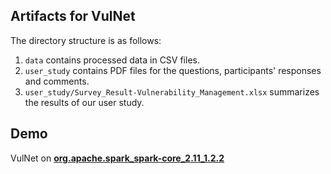 Artifacts for VulNet  
--------------------
The directory structure is as follows:  
1) ``data`` contains processed data in CSV files.  
2) ``user_study`` contains PDF files for the questions, participants' responses and comments.  
3) ``user_study/Survey_Result-Vulnerability_Management.xlsx`` summarizes the results of our user study. 

Demo
----
VulNet on [**org.apache.spark_spark-core_2.11_1.2.2**](https://rawcdn.githack.com/mvnplus/mvnplus/7485e5c918ddb8577a91fb7dc4e3f8c2822869d7/user_study/org.apache.spark_spark-core_2.11_1.2.2.html)
